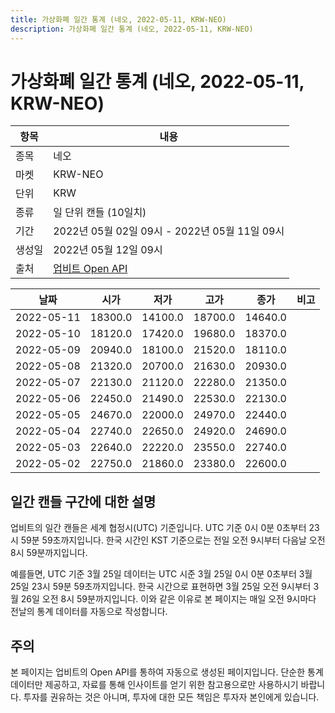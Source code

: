 ```yaml
---
title: 가상화폐 일간 통계 (네오, 2022-05-11, KRW-NEO)
description: 가상화폐 일간 통계 (네오, 2022-05-11, KRW-NEO)
---
```



가상화폐 일간 통계 (네오, 2022-05-11, KRW-NEO)
===

|항목|내용|
|--|--|
|종목|네오|
|마켓|KRW-NEO|
|단위|KRW|
|종류|일 단위 캔들 (10일치)|
|기간|2022년 05월 02일 09시 - 2022년 05월 11일 09시|
|생성일|2022년 05월 12일 09시|
|출처|[업비트 Open API](https://docs.upbit.com)|


|날짜|시가|저가|고가|종가|비고|
|--|--|--|--|--|--|
|2022-05-11|18300.0|14100.0|18700.0|14640.0|    |
|2022-05-10|18120.0|17420.0|19680.0|18370.0|    |
|2022-05-09|20940.0|18100.0|21520.0|18110.0|    |
|2022-05-08|21320.0|20700.0|21630.0|20930.0|    |
|2022-05-07|22130.0|21120.0|22280.0|21350.0|    |
|2022-05-06|22450.0|21490.0|22530.0|22130.0|    |
|2022-05-05|24670.0|22000.0|24970.0|22440.0|    |
|2022-05-04|22740.0|22650.0|24920.0|24690.0|    |
|2022-05-03|22640.0|22220.0|23550.0|22740.0|    |
|2022-05-02|22750.0|21860.0|23380.0|22600.0|    |


일간 캔들 구간에 대한 설명
---


업비트의 일간 캔들은 세계 협정시(UTC) 기준입니다. 
UTC 기준 0시 0분 0초부터 23시 59분 59초까지입니다. 
한국 시간인 KST 기준으로는 전일 오전 9시부터 다음날 오전 8시 59분까지입니다. 


예를들면, UTC 기준 3월 25일 데이터는 UTC 시준 3월 25일 0시 0분 0초부터 3월 25일 23시 59분 59초까지입니다. 
한국 시간으로 표현하면 3월 25일 오전 9시부터 3월 26일 오전 8시 59분까지입니다. 
이와 같은 이유로 본 페이지는 매일 오전 9시마다 전날의 통계 데이터를 자동으로 작성합니다. 


주의
---


본 페이지는 업비트의 Open API를 통하여 자동으로 생성된 페이지입니다. 
단순한 통계 데이터만 제공하고, 자료를 통해 인사이트를 얻기 위한 참고용으로만 사용하시기 바랍니다. 
투자를 권유하는 것은 아니며, 투자에 대한 모든 책임은 투자자 본인에게 있습니다. 

